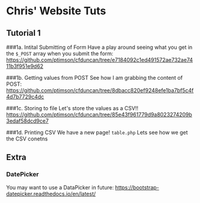 # Chris' Website Tuts
## Tutorial 1

###1a. Intital Submitting of Form
Have a play around seeing what you get in the `$_POST` array when you submit the form:
https://github.com/ptimson/cfduncan/tree/e7184092c1ed491572ae732ae7411b3f951e9d62

###1b. Getting values from POST
See how I am grabbing the content of POST:
https://github.com/ptimson/cfduncan/tree/8dbacc820ef9248efe1ba7bf5c4f4d7b7729c4dc

###1c. Storing to file
Let's store the values as a CSV!!
https://github.com/ptimson/cfduncan/tree/85e43f961779d9a8023274209b3edaf58dcd9ce7

###1d. Printing CSV
We have a new page! `table.php` Lets see how we get the CSV conetns


## Extra
### DatePicker
You may want to use a DataPicker in future: https://bootstrap-datepicker.readthedocs.io/en/latest/